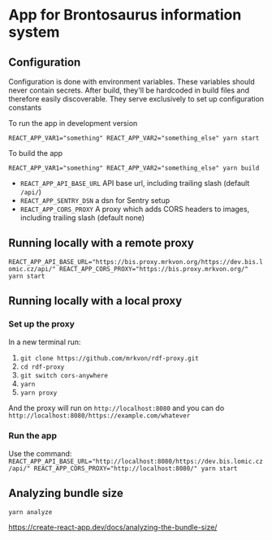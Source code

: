 # App for Brontosaurus information system

## Configuration

Configuration is done with environment variables. These variables should never contain secrets. After build, they'll be hardcoded in build files and therefore easily discoverable. They serve exclusively to set up configuration constants

To run the app in development version

```
REACT_APP_VAR1="something" REACT_APP_VAR2="something_else" yarn start
```

To build the app

```
REACT_APP_VAR1="something" REACT_APP_VAR2="something_else" yarn build
```

- `REACT_APP_API_BASE_URL` API base url, including trailing slash (default `/api/`)
- `REACT_APP_SENTRY_DSN` a dsn for Sentry setup
- `REACT_APP_CORS_PROXY` A proxy which adds CORS headers to images, including trailing slash (default none)

## Running locally with a remote proxy

`REACT_APP_API_BASE_URL="https://bis.proxy.mrkvon.org/https://dev.bis.lomic.cz/api/" REACT_APP_CORS_PROXY="https://bis.proxy.mrkvon.org/" yarn start`

## Running locally with a local proxy

### Set up the proxy

In a new terminal run:

1. `git clone https://github.com/mrkvon/rdf-proxy.git`
1. `cd rdf-proxy`
1. `git switch cors-anywhere`
1. `yarn`
1. `yarn proxy`

And the proxy will run on `http://localhost:8080` and you can do `http://localhost:8080/https://example.com/whatever`

### Run the app

Use the command: `REACT_APP_API_BASE_URL="http://localhost:8080/https://dev.bis.lomic.cz/api/" REACT_APP_CORS_PROXY="http://localhost:8080/" yarn start`

## Analyzing bundle size

```sh
yarn analyze
```

https://create-react-app.dev/docs/analyzing-the-bundle-size/
